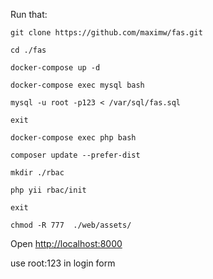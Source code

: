 
Run that:

```
git clone https://github.com/maximw/fas.git
```

```
cd ./fas
```

```
docker-compose up -d
```

```
docker-compose exec mysql bash
```

```
mysql -u root -p123 < /var/sql/fas.sql
```

```
exit
```

```
docker-compose exec php bash
```

```
composer update --prefer-dist
```

```
mkdir ./rbac
```

```
php yii rbac/init
```

```
exit
```

```
chmod -R 777  ./web/assets/
```

Open <a href="http://localhost:8000">http://localhost:8000</a>

use root:123 in login form
